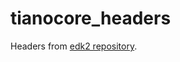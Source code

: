 # tianocore_headers

Headers from [edk2 repository](https://github.com/tianocore/edk2/tree/master/MdePkg/Include).